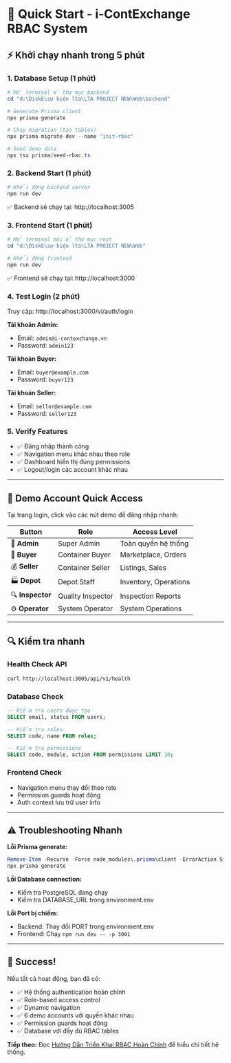 # 🚀 Quick Start - i-ContExchange RBAC System

## ⚡ Khởi chạy nhanh trong 5 phút

### 1. Database Setup (1 phút)
```powershell
# Mở terminal ở thư mục backend
cd "d:\DiskE\sự kiện lta\LTA PROJECT NEW\Web\backend"

# Generate Prisma client
npx prisma generate

# Chạy migration (tạo tables)
npx prisma migrate dev --name "init-rbac"

# Seed demo data
npx tsx prisma/seed-rbac.ts
```

### 2. Backend Start (1 phút)
```powershell
# Khởi động backend server
npm run dev
```
✅ Backend sẽ chạy tại: http://localhost:3005

### 3. Frontend Start (1 phút)  
```powershell
# Mở terminal mới ở thư mục root
cd "d:\DiskE\sự kiện lta\LTA PROJECT NEW\Web"

# Khởi động frontend
npm run dev
```
✅ Frontend sẽ chạy tại: http://localhost:3000

### 4. Test Login (2 phút)

Truy cập: http://localhost:3000/vi/auth/login

**Tài khoản Admin:**
- Email: `admin@i-contexchange.vn`
- Password: `admin123`

**Tài khoản Buyer:**
- Email: `buyer@example.com`  
- Password: `buyer123`

**Tài khoản Seller:**
- Email: `seller@example.com`
- Password: `seller123`

### 5. Verify Features
- ✅ Đăng nhập thành công
- ✅ Navigation menu khác nhau theo role
- ✅ Dashboard hiển thị đúng permissions
- ✅ Logout/login các account khác nhau

---

## 🎯 Demo Account Quick Access

Tại trang login, click vào các nút demo để đăng nhập nhanh:

| Button | Role | Access Level |
|--------|------|--------------|
| 👑 **Admin** | Super Admin | Toàn quyền hệ thống |
| 🛒 **Buyer** | Container Buyer | Marketplace, Orders |
| 💰 **Seller** | Container Seller | Listings, Sales |  
| 🏭 **Depot** | Depot Staff | Inventory, Operations |
| 🔍 **Inspector** | Quality Inspector | Inspection Reports |
| ⚙️ **Operator** | System Operator | System Operations |

---

## 🔍 Kiểm tra nhanh

### Health Check API
```bash
curl http://localhost:3005/api/v1/health
```

### Database Check
```sql
-- Kiểm tra users được tạo
SELECT email, status FROM users;

-- Kiểm tra roles
SELECT code, name FROM roles;

-- Kiểm tra permissions
SELECT code, module, action FROM permissions LIMIT 10;
```

### Frontend Check
- Navigation menu thay đổi theo role
- Permission guards hoạt động
- Auth context lưu trữ user info

---

## ⚠️ Troubleshooting Nhanh

**Lỗi Prisma generate:**
```powershell
Remove-Item -Recurse -Force node_modules\.prisma\client -ErrorAction SilentlyContinue
npx prisma generate
```

**Lỗi Database connection:**
- Kiểm tra PostgreSQL đang chạy
- Kiểm tra DATABASE_URL trong environment.env

**Lỗi Port bị chiếm:**
- Backend: Thay đổi PORT trong environment.env
- Frontend: Chạy `npm run dev -- -p 3001`

---

## 🎉 Success!

Nếu tất cả hoạt động, bạn đã có:
- ✅ Hệ thống authentication hoàn chỉnh
- ✅ Role-based access control
- ✅ Dynamic navigation
- ✅ 6 demo accounts với quyền khác nhau
- ✅ Permission guards hoạt động
- ✅ Database với đầy đủ RBAC tables

**Tiếp theo:** Đọc [Hướng Dẫn Triển Khai RBAC Hoàn Chỉnh](./Huong-Dan-Trien-Khai-RBAC-Hoan-Chinh.md) để hiểu chi tiết hệ thống.
